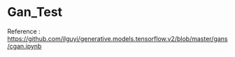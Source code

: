 # Gan_Test

Reference : https://github.com/ilguyi/generative.models.tensorflow.v2/blob/master/gans/cgan.ipynb